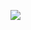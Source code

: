 [![](https://github.com/fiji/Graph_Cut/actions/workflows/build-main.yml/badge.svg)](https://github.com/fiji/Graph_Cut/actions/workflows/build-main.yml)

